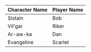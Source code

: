 | Character Name | Player Name |
| :------------- | ----------- |
| Sistain        | Bob         |
| Vil'gar        | Riker       |
| Ar-aw-ka       | Dan         |
| Evangeline     | Scarlet     |







